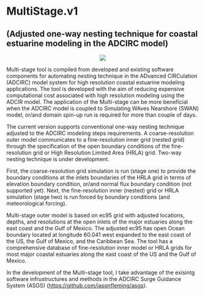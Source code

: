 # MultiStage.v1
## (Adjusted one-way nesting technique for coastal estuarine modeling in the ADCIRC model)

<p align="center">
  <img src="Multi-stage/Graphic.png">
</p>

Multi-stage tool is compiled from developed and existing software components for automating nesting technique in the ADvanced CIRCulation (ADCIRC) model system for high resolution coastal estuarine modeling applications. The tool is developed with the aim of reducing expensive computational cost associated with high resolution modeling using the ADCIR model. The application of the Multi-stage can be more beneficial when the ADCIRC model is coupled to Simulating WAves Nearshore (SWAN) model, or/and domain spin-up run is required for more than couple of days.

The current version supports conventional one-way nesting technique adjusted to the ADCIRC modeling steps requirements. A coarse-resolution outer model communicates to a fine-resolution inner grid (nested grid) through the specification of the open boundary conditions of the fine-resolution grid or High Resolution Limited Area (HRLA) grid. Two-way nesting technique is under development.

First, the coarse-resolution grid simulation is run (stage one) to provide the boundary conditions at the inlets boundaries of the HRLA grid in terms of elevation boundary condition, or/and normal flux boundary condition (not supported yet). Next, the fine-resolution inner (nested) grid or HRLA simulation (stage two) is run forced by boundary conditions (and meteorological forcing). 

Multi-stage outer model is based on ec95 grid with adjusted locations, depths, and resolutions at the open inlets of the major estuaries along the east coast and the Gulf of Mexico. The adjusted ec95 has open Ocean boundary located at longitude 60.041 west expanded to the east coast of the US, the Gulf of Mexico, and the Caribbean Sea. The tool has a comprehensive database of fine-resolution inner model or HRLA grids for most major coastal estuaries along the east coast of the US and the Gulf of Mexico.

In the development of the Multi-stage tool, I take advantage of the exisintg software infrustructures and methods in the ADCIRC Surge Guidance System (ASGS) (https://github.com/jasonfleming/asgs). 
